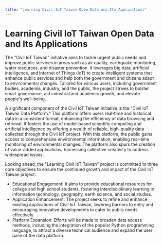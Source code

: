 ```yaml
---
title: "Learning Civil IoT Taiwan Open Data and Its Applications"
---
```


# Learning Civil IoT Taiwan Open Data and Its Applications 

The "Civil IoT Taiwan" initiative aims to tackle urgent public needs and improve public services in areas such as air quality, earthquake monitoring, water resources, and disaster prevention. It leverages big data, artificial intelligence, and Internet of Things (IoT) to create intelligent systems that enhance public services and help both the government and citizens adapt to environmental changes. Tailored for various users, including government bodies, academia, industry, and the public, the project strives to bolster smart governance, aid industrial and academic growth, and elevate people's well-being.

A significant component of the Civil IoT Taiwan initiative is the "Civil IoT Taiwan Data Platform." This platform offers users real-time and historical data in a consistent format, enhancing the efficiency of data browsing and retrieval. It fosters the use of model-based scientific computing and artificial intelligence by offering a wealth of reliable, high-quality data collected through the Civil IoT project. With this platform, the public gains access to comprehensive environmental information, enabling real-time monitoring of environmental changes. The platform also spurs the creation of value-added applications, harnessing collective creativity to address widespread issues.

Looking ahead, the "Learning Civil IoT Taiwan" project is committed to three core objectives to ensure the continued growth and impact of the Civil IoT Taiwan project:

- Educational Engagement: It aims to provide educational resources for college and high school students, fostering interdisciplinary learning in information technology, geography, earth science, and social studies.
- Application Enhancement: The project seeks to refine and enhance existing applications of Civil IoT Taiwan, lowering barriers to entry and encouraging innovative developments to cater to public needs effectively.
- Platform Expansion: Efforts will be made to broaden data access methods, including the integration of the popular Python programming language, to attract a diverse technical audience and expand the user base of the data platform.
